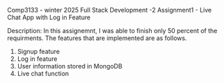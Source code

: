 Comp3133 - winter 2025
Full Stack Development -2 
Assignment1 - Live Chat App with Log in Feature

Description:
In this assignemnt, I was able to finish only 50 percent of the requirments. 
The features that are implemented are as follows.
1. Signup feature
2. Log in feature
3. User information stored in MongoDB
4. Live chat function 